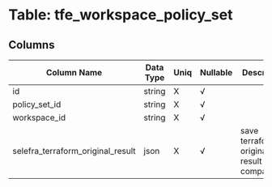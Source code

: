 # Table: tfe_workspace_policy_set

## Columns 

|  Column Name   |  Data Type  | Uniq | Nullable | Description | 
|  ----  | ----  | ----  | ----  | ---- | 
| id | string | X | √ |  | 
| policy_set_id | string | X | √ |  | 
| workspace_id | string | X | √ |  | 
| selefra_terraform_original_result | json | X | √ | save terraform original result for compatibility | 


